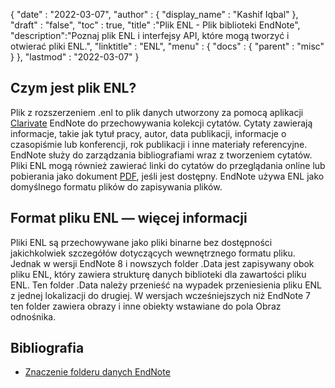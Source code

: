 {
  "date" : "2022-03-07",
  "author" : {
    "display_name" : "Kashif Iqbal"
},
  "draft" : "false",
  "toc" : true,
  "title" :"Plik ENL - Plik biblioteki EndNote",
  "description":"Poznaj plik ENL i interfejsy API, które mogą tworzyć i otwierać pliki ENL.",
  "linktitle" : "ENL",
  "menu" : {
    "docs" : {
      "parent" : "misc"
}
},
  "lastmod" : "2022-03-07"
}

## Czym jest plik ENL?

Plik z rozszerzeniem .enl to plik danych utworzony za pomocą aplikacji [Clarivate](https://support.clarivate.com/Endnote/s/?language=en_US) EndNote do przechowywania kolekcji cytatów. Cytaty zawierają informacje, takie jak tytuł pracy, autor, data publikacji, informacje o czasopiśmie lub konferencji, rok publikacji i inne materiały referencyjne. EndNote służy do zarządzania bibliografiami wraz z tworzeniem cytatów. Pliki ENL mogą również zawierać linki do cytatów do przeglądania online lub pobierania jako dokument [PDF](/pl/pdf/), jeśli jest dostępny. EndNote używa ENL jako domyślnego formatu plików do zapisywania plików.

## Format pliku ENL — więcej informacji

Pliki ENL są przechowywane jako pliki binarne bez dostępności jakichkolwiek szczegółów dotyczących wewnętrznego formatu pliku. Jednak w wersji EndNote 8 i nowszych folder .Data jest zapisywany obok pliku ENL, który zawiera strukturę danych biblioteki dla zawartości pliku ENL. Ten folder .Data należy przenieść na wypadek przeniesienia pliku ENL z jednej lokalizacji do drugiej. W wersjach wcześniejszych niż EndNote 7 ten folder zawiera obrazy i inne obiekty wstawiane do pola Obraz odnośnika.

## Bibliografia

* [Znaczenie folderu danych EndNote](https://support.clarivate.com/Endnote/s/article/EndNote-Description-of-the-Data-folder-that-accompanies-enl-library-files)

